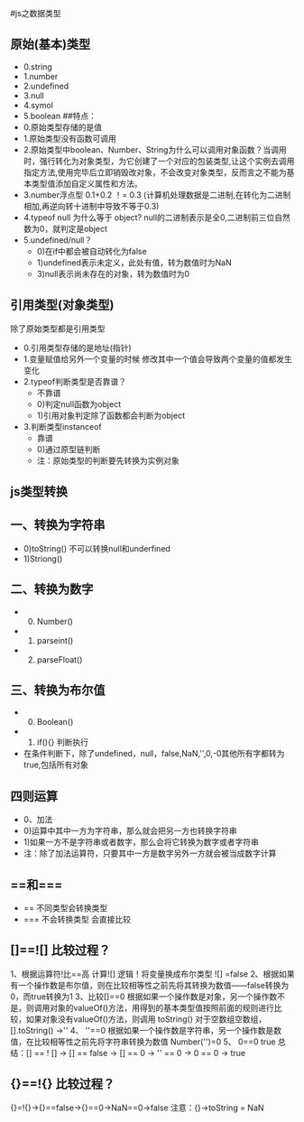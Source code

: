 #js之数据类型

## 原始(基本)类型
  - 0.string
  - 1.number
  - 2.undefined
  - 3.null
  - 4.symol
  - 5.boolean
 ##特点：
  - 0.原始类型存储的是值
  - 1.原始类型没有函数可调用
  - 2.原始类型中boolean、Number、String为什么可以调用对象函数？当调用时，强行转化为对象类型，为它创建了一个对应的包装类型,让这个实例去调用指定方法,使用完毕后立即销毁改对象，不会改变对象类型，反而言之不能为基本类型值添加自定义属性和方法。
  - 3.number浮点型 0.1+0.2 ！= 0.3 (计算机处理数据是二进制,在转化为二进制相加,再逆向转十进制中导致不等于0.3)
  - 4.typeof null 为什么等于 object? null的二进制表示是全0,二进制前三位自然数为0，就判定是object
  - 5.undefined/null？ 
     - 0)在if中都会被自动转化为false 
     - 1)undefined表示未定义，此处有值，转为数值时为NaN
     - 3)null表示尚未存在的对象，转为数值时为0


 ## 引用类型(对象类型)
 除了原始类型都是引用类型
  - 0.引用类型存储的是地址(指针)
  - 1.变量赋值给另外一个变量的时候 修改其中一个值会导致两个变量的值都发生变化
  - 2.typeof判断类型是否靠谱？ 
     - 不靠谱 
     - 0)判定null函数为object
     - 1)引用对象判定除了函数都会判断为object
 - 3.判断类型instanceof
     - 靠谱
     - 0)通过原型链判断 
     - 注：原始类型的判断要先转换为实例对象

  ## js类型转换
## 一、转换为字符串
  - 0)toString() 不可以转换null和underfined
  - 1)Striong()

##  二、转换为数字
 - 0) Number() 
 - 1) parseint() 
 - 2) parseFloat()

## 三、转换为布尔值
 - 0) Boolean()
 - 1) if(){}  判断执行 
 - 在条件判断下，除了undefined，null，false,NaN,'',0,-0其他所有字都转为true,包括所有对象

##  四则运算
 - 0、加法
 - 0)运算中其中一方为字符串，那么就会把另一方也转换字符串
 - 1)如果一方不是字符串或者数字，那么会将它转换为数字或者字符串
 - 注：除了加法运算符，只要其中一方是数字另外一方就会被当成数字计算


## ==和===
 - == 不同类型会转换类型
 - === 不会转换类型 会直接比较

## []==![] 比较过程？
1、根据运算符!比==高  计算![] 逻辑！将变量换成布尔类型 ![] =false
2、根据如果有一个操作数是布尔值，则在比较相等性之前先将其转换为数值——false转换为0，而true转换为1
3、比较[]==0 根据如果一个操作数是对象，另一个操作数不是，则调用对象的valueOf()方法，用得到的基本类型值按照前面的规则进行比较，如果对象没有valueOf()方法，则调用 toString() 对于空数组空数组，[].toString() ->''
4、 ''==0  根据如果一个操作数是字符串，另一个操作数是数值，在比较相等性之前先将字符串转换为数值 Number('')=0
5、 0==0 true
总结：[] == ! []   ->   [] == false  ->  [] == 0  ->   '' == 0   ->  0 == 0   ->  true


## {}==!{} 比较过程？
{}=!{}->{}==false->{}==0->NaN==0->false
注意：{}->toString = NaN
 

